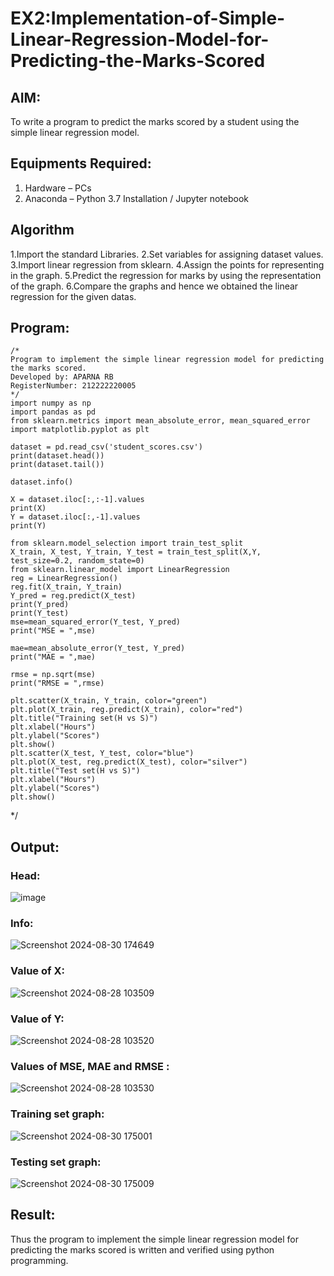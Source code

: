 # EX2:Implementation-of-Simple-Linear-Regression-Model-for-Predicting-the-Marks-Scored

## AIM:
To write a program to predict the marks scored by a student using the simple linear regression model.

## Equipments Required:
1. Hardware – PCs
2. Anaconda – Python 3.7 Installation / Jupyter notebook

## Algorithm
1.Import the standard Libraries.
2.Set variables for assigning dataset values.
3.Import linear regression from sklearn.
4.Assign the points for representing in the graph.
5.Predict the regression for marks by using the representation of the graph.
6.Compare the graphs and hence we obtained the linear regression for the given datas.

## Program:
```
/*
Program to implement the simple linear regression model for predicting the marks scored.
Developed by: APARNA RB
RegisterNumber: 212222220005
*/
import numpy as np
import pandas as pd
from sklearn.metrics import mean_absolute_error, mean_squared_error
import matplotlib.pyplot as plt

dataset = pd.read_csv('student_scores.csv')
print(dataset.head())
print(dataset.tail())

dataset.info()

X = dataset.iloc[:,:-1].values
print(X)
Y = dataset.iloc[:,-1].values
print(Y)

from sklearn.model_selection import train_test_split
X_train, X_test, Y_train, Y_test = train_test_split(X,Y, test_size=0.2, random_state=0)
from sklearn.linear_model import LinearRegression
reg = LinearRegression()
reg.fit(X_train, Y_train)
Y_pred = reg.predict(X_test)
print(Y_pred)
print(Y_test)
mse=mean_squared_error(Y_test, Y_pred)
print("MSE = ",mse)

mae=mean_absolute_error(Y_test, Y_pred)
print("MAE = ",mae)

rmse = np.sqrt(mse)
print("RMSE = ",rmse)

plt.scatter(X_train, Y_train, color="green")
plt.plot(X_train, reg.predict(X_train), color="red")
plt.title("Training set(H vs S)")
plt.xlabel("Hours")
plt.ylabel("Scores")
plt.show()
plt.scatter(X_test, Y_test, color="blue")
plt.plot(X_test, reg.predict(X_test), color="silver")
plt.title("Test set(H vs S)")
plt.xlabel("Hours")
plt.ylabel("Scores")
plt.show()
```
*/


## Output:
### Head:
![image](https://github.com/user-attachments/assets/b2bb62bc-eed3-41c1-a888-42e9f36076e8)



### Info:

![Screenshot 2024-08-30 174649](https://github.com/user-attachments/assets/9183d136-b41e-426d-af96-7b059355c5e3)

### Value of X:

![Screenshot 2024-08-28 103509](https://github.com/user-attachments/assets/0c5e3fe5-0b77-48fc-ba73-0aa663a563d2)



### Value of Y:

![Screenshot 2024-08-28 103520](https://github.com/user-attachments/assets/bb03584d-408d-4cc9-821a-e1a7db91fdd7)
### Values of MSE, MAE and RMSE :

![Screenshot 2024-08-28 103530](https://github.com/user-attachments/assets/934c291f-a5d1-491b-b794-2c44fe18e93f)




### Training set graph:




![Screenshot 2024-08-30 175001](https://github.com/user-attachments/assets/7a9ccc5b-15c6-4d92-9d16-8e2532fc89f1)

### Testing set graph:

![Screenshot 2024-08-30 175009](https://github.com/user-attachments/assets/b00f35af-d111-45bd-8bc1-5d86846916ae)
## Result:
Thus the program to implement the simple linear regression model for predicting the marks scored is written and verified using python programming.
